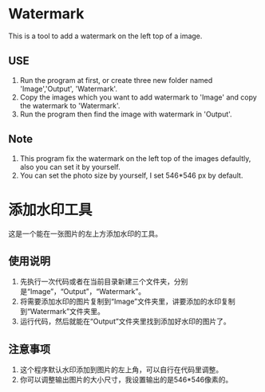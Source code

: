 # Watermark
This is a tool to add a watermark on the left top of a image. 

## USE
1. Run the program at first, or create three new folder named 'Image','Output', 'Watermark'.
2. Copy the images which you want to add watermark to 'Image' and copy the watermark to 'Watermark'.
3. Run the program then find the image with watermark in 'Output'.

## Note
1. This program fix the watermark on the left top of the images defaultly, also you can set it by yourself.
2. You can set the photo size by yourself, I set 546*546 px by default.


# 添加水印工具
这是一个能在一张图片的左上方添加水印的工具。

## 使用说明
1. 先执行一次代码或者在当前目录新建三个文件夹，分别是“Image”，“Output”，“Watermark”。
2. 将需要添加水印的图片复制到“Image”文件夹里，讲要添加的水印复制到“Watermark”文件夹里。
3. 运行代码，然后就能在“Output”文件夹里找到添加好水印的图片了。

## 注意事项
1. 这个程序默认水印添加到图片的左上角，可以自行在代码里调整。
2. 你可以调整输出图片的大小尺寸，我设置输出的是546*546像素的。
